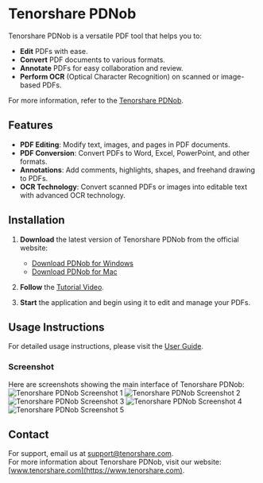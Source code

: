 # Tenorshare PDNob

Tenorshare PDNob is a versatile PDF tool that helps you to:
- **Edit** PDFs with ease.
- **Convert** PDF documents to various formats.
- **Annotate** PDFs for easy collaboration and review.
- **Perform OCR** (Optical Character Recognition) on scanned or image-based PDFs.

For more information, refer to the [Tenorshare PDNob](https://www.tenorshare.com/products/pdf-editor-software-free-download.html).

## Features
- **PDF Editing**: Modify text, images, and pages in PDF documents.
- **PDF Conversion**: Convert PDFs to Word, Excel, PowerPoint, and other formats.
- **Annotations**: Add comments, highlights, shapes, and freehand drawing to PDFs.
- **OCR Technology**: Convert scanned PDFs or images into editable text with advanced OCR technology.

## Installation

1. **Download** the latest version of Tenorshare PDNob from the official website:  
   - [Download PDNob for Windows](https://download.tenorshare.com/go/pdnob-pdf-editor_8946.exe)  
   - [Download PDNob for Mac](https://download.tenorshare.com/go/pdnob-pdf-editor_8947.zip)

2. **Follow** the [Tutorial Video](https://www.youtube.com/watch?v=oUBhtmR1Pw0).

3. **Start** the application and begin using it to edit and manage your PDFs.

## Usage Instructions

For detailed usage instructions, please visit the [User Guide](https://www.tenorshare.com/guide/how-to-use-pdnob-pdf-editor.html).

### Screenshot
Here are screenshots showing the main interface of Tenorshare PDNob:
![Tenorshare PDNob Screenshot 1](https://images.tenorshare.com/howtousepdf/download-and-install-windows.jpg)
![Tenorshare PDNob Screenshot 2](https://images.tenorshare.com/howtousepdf/edit-text.jpg)
![Tenorshare PDNob Screenshot 3](https://images.tenorshare.com/howtousepdf/ocr-pdf.jpg)
![Tenorshare PDNob Screenshot 4](https://images.tenorshare.com/howtousepdf/annotate-pdf.jpg)
![Tenorshare PDNob Screenshot 5](https://images.tenorshare.com/howtousepdf/organize-pdf.jpg)

## Contact

For support, email us at [support@tenorshare.com](mailto:support@tenorshare.com).  
For more information about Tenorshare PDNob, visit our website: [www.tenorshare.com](https://www.tenorshare.com).
